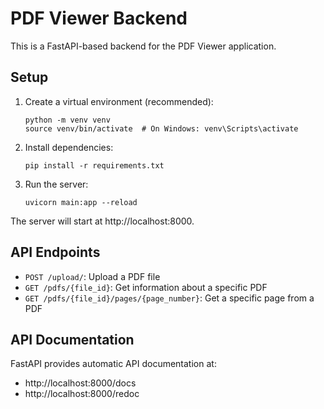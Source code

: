 # PDF Viewer Backend

This is a FastAPI-based backend for the PDF Viewer application.

## Setup

1. Create a virtual environment (recommended):
   ```
   python -m venv venv
   source venv/bin/activate  # On Windows: venv\Scripts\activate
   ```

2. Install dependencies:
   ```
   pip install -r requirements.txt
   ```

3. Run the server:
   ```
   uvicorn main:app --reload
   ```

The server will start at http://localhost:8000.

## API Endpoints

- `POST /upload/`: Upload a PDF file
- `GET /pdfs/{file_id}`: Get information about a specific PDF
- `GET /pdfs/{file_id}/pages/{page_number}`: Get a specific page from a PDF

## API Documentation

FastAPI provides automatic API documentation at:
- http://localhost:8000/docs
- http://localhost:8000/redoc 